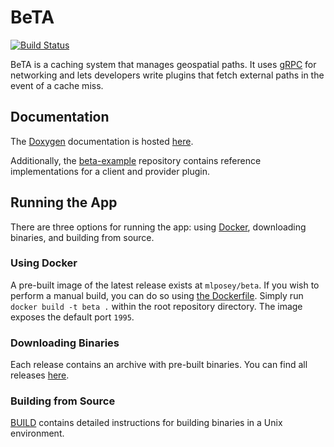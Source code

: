# BeTA
[![Build Status](http://jenkins.marcusposey.com:8081/buildStatus/icon?job=mlposey/beta/master)](http://jenkins.marcusposey.com:8081/job/mlposey/job/beta/job/master/)

BeTA is a caching system that manages geospatial paths. It uses [gRPC](https://grpc.io/about/)
for networking and lets developers write plugins that fetch external paths
in the event of a cache miss.

## Documentation
The [Doxygen](http://www.stack.nl/~dimitri/doxygen/) documentation is
hosted [here](https://mlposey.github.io/beta/annotated.html).

Additionally, the [beta-example](https://github.com/mlposey/beta-example)
repository contains reference implementations for a client and provider
plugin.

## Running the App
There are three options for running the app: using [Docker](https://docs.docker.com/engine/docker-overview/), downloading
binaries, and building from source.

### Using Docker
A pre-built image of the latest release exists at `mlposey/beta`. If you wish
to perform a manual build, you can do so using [the Dockerfile](Dockerfile).
Simply run `docker build -t beta .` within the root repository directory. The
image exposes the default port `1995`.

### Downloading Binaries
Each release contains an archive with pre-built binaries. You can find all
releases [here](https://github.com/mlposey/beta/releases).

### Building from Source
[BUILD](BUILD.md) contains detailed instructions for building binaries in a
Unix environment.
